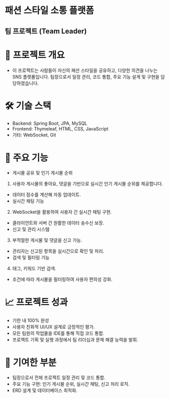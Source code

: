 # 패션 스타일 소통 플랫폼
## 팀 프로젝트 (Team Leader)

# 🚀 프로젝트 개요
- 이 프로젝트는 사람들이 자신의 패션 스타일을 공유하고, 다양한 의견을 나누는 SNS 플랫폼입니다.
팀장으로서 일정 관리, 코드 통합, 주요 기능 설계 및 구현을 담당하였습니다.

# 🛠️ 기술 스택
- Backend: Spring Boot, JPA, MySQL
- Frontend: Thymeleaf, HTML, CSS, JavaScript
- 기타: WebSocket, Git
# 📌 주요 기능
- 게시물 공유 및 인기 게시물 순위

1. 사용자 게시물의 좋아요, 댓글을 기반으로 실시간 인기 게시물 순위를 제공합니다.
- 데이터 점수를 계산해 자동 업데이트.
- 실시간 채팅 기능

2. WebSocket을 활용하여 사용자 간 실시간 채팅 구현.
- 클라이언트와 서버 간 원활한 데이터 송수신 보장.
- 신고 및 관리 시스템

3. 부적절한 게시물 및 댓글을 신고 가능.
- 관리자는 신고된 항목을 실시간으로 확인 및 처리.
- 검색 및 필터링 기능

4. 태그, 키워드 기반 검색.
- 조건에 따라 게시물을 필터링하여 사용자 편의성 강화.
# 📈 프로젝트 성과
- 기한 내 100% 완성
- 사용자 친화적 UI/UX 설계로 긍정적인 평가.
- 모든 팀원의 작업물을 IDE를 통해 직접 코드 통합.
- 프로젝트 기획 및 실행 과정에서 팀 리더십과 문제 해결 능력을 발휘.

# 📜 기여한 부분
- 팀장으로서 전체 프로젝트 일정 관리 및 코드 통합.
- 주요 기능 구현: 인기 게시물 순위, 실시간 채팅, 신고 처리 로직.
- ERD 설계 및 데이터베이스 최적화.
